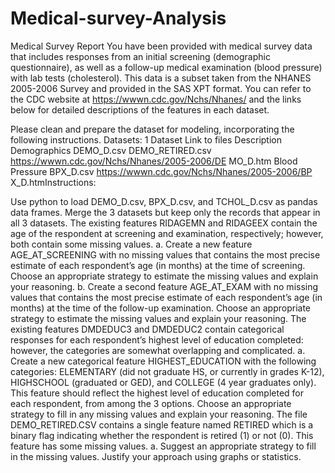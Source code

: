 # Medical-survey-Analysis
Medical Survey  Report 
You have been provided with medical survey data that includes responses from an initial screening (demographic questionnaire), as well as a follow-up medical examination (blood pressure) with lab tests (cholesterol). This data is a subset taken from the NHANES 2005-2006 Survey and provided in the SAS XPT format. You can refer to the CDC website at https://wwwn.cdc.gov/Nchs/Nhanes/ and the links below for detailed descriptions of the features in each dataset.

Please clean and prepare the dataset for modeling, incorporating the following instructions. Datasets: 1 Dataset Link to files Description Demographics DEMO_D.csv DEMO_RETIRED.csv https://wwwn.cdc.gov/Nchs/Nhanes/2005-2006/DE MO_D.htm Blood Pressure BPX_D.csv https://wwwn.cdc.gov/Nchs/Nhanes/2005-2006/BP X_D.htmInstructions:

Use python to load DEMO_D.csv, BPX_D.csv, and TCHOL_D.csv as pandas data frames. Merge the 3 datasets but keep only the records that appear in all 3 datasets.
The existing features RIDAGEMN and RIDAGEEX contain the age of the respondent at screening and examination, respectively; however, both contain some missing values. a. Create a new feature AGE_AT_SCREENING with no missing values that contains the most precise estimate of each respondent’s age (in months) at the time of screening. Choose an appropriate strategy to estimate the missing values and explain your reasoning. b. Create a second feature AGE_AT_EXAM with no missing values that contains the most precise estimate of each respondent’s age (in months) at the time of the follow-up examination. Choose an appropriate strategy to estimate the missing values and explain your reasoning.
The existing features DMDEDUC3 and DMDEDUC2 contain categorical responses for each respondent’s highest level of education completed: however, the categories are somewhat overlapping and complicated. a. Create a new categorical feature HIGHEST_EDUCATION with the following categories: ELEMENTARY (did not graduate HS, or currently in grades K-12), HIGHSCHOOL (graduated or GED), and COLLEGE (4 year graduates only). This feature should reflect the highest level of education completed for each respondent, from among the 3 options. Choose an appropriate strategy to fill in any missing values and explain your reasoning.
The file DEMO_RETIRED.CSV contains a single feature named RETIRED which is a binary flag indicating whether the respondent is retired (1) or not (0). This feature has some missing values. a. Suggest an appropriate strategy to fill in the missing values. Justify your approach using graphs or statistics.
